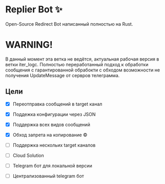 # Replier Bot ✨
Open-Source Redirect Bot написанный полностью на Rust.

# WARNING!
В данный момент эта ветка не ведётся, актуальная рабочая версия в ветки iter_logc.
Полностью переработанный подход к обработки сообщения с гарантированной обрабокти с обходом возможности не получения UpdateMessage от сервров телеграмма.

## Цели

- [x]  Переотправка сообщений в target канал

- [x]  Поддежка конфигурации через JSON

- [x]  Поддержка всех видов сообщений

- [x]  Обход запрета на копирование ©

- [ ]  Поддержка нескольих target каналов

- [ ]  Cloud Solution

- [ ]  Telegram бот для локальной версии

- [ ]  Централизованный telegram бот


